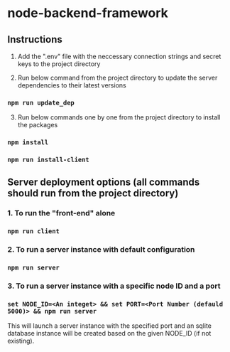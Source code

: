 # node-backend-framework

## Instructions

1. Add the ".env" file with the neccessary connection strings and secret keys to the project directory

2. Run below command from the project directory to update the server dependencies to their latest versions

### `npm run update_dep`

3. Run below commands one by one from the project directory to install the packages

### `npm install`

### `npm run install-client`

## Server deployment options (all commands should run from the project directory)

### 1. To run the "front-end" alone

### `npm run client`

### 2. To run a server instance with default configuration

### `npm run server`

### 3. To run a server instance with a specific node ID and a port

### `set NODE_ID=<An integet> && set PORT=<Port Number (defauld 5000)> && npm run server`

This will launch a server instance with the specified port and an sqlite database instance will be created based on the given NODE_ID (if not existing).
